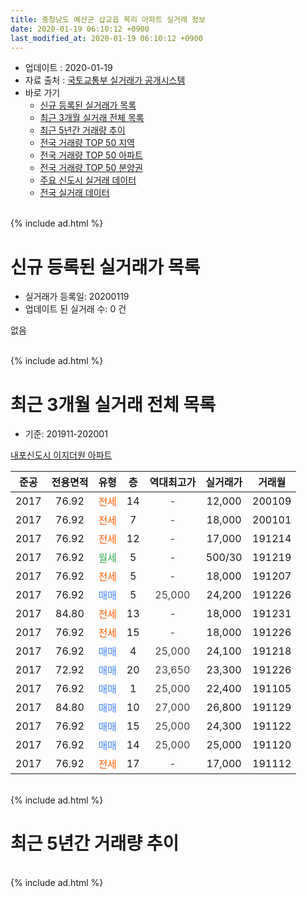 ```yaml
---
title: 충청남도 예산군 삽교읍 목리 아파트 실거래 정보
date: 2020-01-19 06:10:12 +0900
last_modified_at: 2020-01-19 06:10:12 +0900
---
```


* 업데이트 : 2020-01-19
* 자료 출처 : [국토교통부 실거래가 공개시스템](http://rt.molit.go.kr)
* 바로 가기
    * [신규 등록된 실거래가 목록](#신규-등록된-실거래가-목록)
    * [최근 3개월 실거래 전체 목록](#최근-3개월-실거래-전체-목록)
    * [최근 5년간 거래량 추이](#최근-5년간-거래량-추이)
    * [전국 거래량 TOP 50 지역](https://apt-info.github.io/apt-trade-info/최근-3개월-전국에서-가장-거래가-많이-발생한-지역)
    * [전국 거래량 TOP 50 아파트](https://apt-info.github.io/apt-trade-info/최근-3개월-전국에서-가장-거래가-많이-발생한-아파트)
    * [전국 거래량 TOP 50 분양권](https://apt-info.github.io/apt-trade-info/최근-3개월-전국에서-가장-거래가-많이-발생한-분양권)
    * [주요 신도시 실거래 데이터](https://apt-info.github.io/apt-trade-info/주요-신도시)
    * [전국 실거래 데이터](https://apt-info.github.io/apt-trade-info/전국)
<br>
{% include ad.html %}
<br>

# 신규 등록된 실거래가 목록
* 실거래가 등록일: 20200119
* 업데이트 된 실거래 수: 0 건

없음

<br>
{% include ad.html %}
<br>

# 최근 3개월 실거래 전체 목록
* 기준: 201911-202001


[내포신도시 이지더원 아파트](https://search.naver.com/search.naver?query=%EC%B6%A9%EC%B2%AD%EB%82%A8%EB%8F%84+%EC%98%88%EC%82%B0%EA%B5%B0+%EC%82%BD%EA%B5%90%EC%9D%8D+%EB%AA%A9%EB%A6%AC+%EB%82%B4%ED%8F%AC%EC%8B%A0%EB%8F%84%EC%8B%9C+%EC%9D%B4%EC%A7%80%EB%8D%94%EC%9B%90+%EC%95%84%ED%8C%8C%ED%8A%B8)

|준공|전용면적|유형|층|역대최고가|실거래가|거래월|
|:---:|:---:|:---:|:---:|:---:|:---:|:---:|
|2017|76.92|<span style="color:#ff5a00">전세</span>|14|<span style="color:#444444">-</span>|12,000|200109|
|2017|76.92|<span style="color:#ff5a00">전세</span>|7|<span style="color:#444444">-</span>|18,000|200101|
|2017|76.92|<span style="color:#ff5a00">전세</span>|12|<span style="color:#444444">-</span>|17,000|191214|
|2017|76.92|<span style="color:#34a853">월세</span>|5|<span style="color:#444444">-</span>|500/30|191219|
|2017|76.92|<span style="color:#ff5a00">전세</span>|5|<span style="color:#444444">-</span>|18,000|191207|
|2017|76.92|<span style="color:#4285f3">매매</span>|5|<span style="color:#444444">25,000</span>|24,200|191226|
|2017|84.80|<span style="color:#ff5a00">전세</span>|13|<span style="color:#444444">-</span>|18,000|191231|
|2017|76.92|<span style="color:#ff5a00">전세</span>|15|<span style="color:#444444">-</span>|18,000|191226|
|2017|76.92|<span style="color:#4285f3">매매</span>|4|<span style="color:#444444">25,000</span>|24,100|191218|
|2017|72.92|<span style="color:#4285f3">매매</span>|20|<span style="color:#444444">23,650</span>|23,300|191226|
|2017|76.92|<span style="color:#4285f3">매매</span>|1|<span style="color:#444444">25,000</span>|22,400|191105|
|2017|84.80|<span style="color:#4285f3">매매</span>|10|<span style="color:#444444">27,000</span>|26,800|191129|
|2017|76.92|<span style="color:#4285f3">매매</span>|15|<span style="color:#444444">25,000</span>|24,300|191122|
|2017|76.92|<span style="color:#4285f3">매매</span>|14|<span style="color:#444444">25,000</span>|25,000|191120|
|2017|76.92|<span style="color:#ff5a00">전세</span>|17|<span style="color:#444444">-</span>|17,000|191112|


<br>
{% include ad.html %}
<br>

# 최근 5년간 거래량 추이


<div style="width:100%;">
    <canvas id="deal_progress" height="200"></canvas>
</div>

<script>
new Chart(document.getElementById("deal_progress"), {
    type: 'line',
    data: {
        labels: ['201501','201502','201503','201504','201505','201506','201507','201508','201509','201510','201511','201512','201601','201602','201603','201604','201605','201606','201607','201608','201609','201610','201611','201612','201701','201702','201703','201704','201705','201706','201707','201708','201709','201710','201711','201712','201801','201802','201803','201804','201805','201806','201807','201808','201809','201810','201811','201812','201901','201902','201903','201904','201905','201906','201907','201908','201909','201910','201911','201912','202001'],
        datasets: [{
            label: '매매',
            pointRadius: 1,
            data: [0, 0, 0, 0, 0, 0, 0, 0, 0, 0, 0, 0, 0, 0, 0, 0, 0, 0, 0, 0, 0, 0, 0, 0, 0, 0, 0, 0, 0, 0, 0, 0, 0, 0, 0, 0, 17, 13, 7, 8, 5, 1, 3, 3, 6, 3, 1, 2, 2, 0, 3, 1, 1, 4, 3, 2, 5, 4, 4, 3, 0],
            borderColor: "rgba(255, 201, 14, 1)",
            backgroundColor: "rgba(255, 201, 14, 0.5)",
            fill: false,
            lineTension: 0
        },{
            label: '전월세',
            pointRadius: 1,
            data: [0, 0, 0, 0, 0, 0, 0, 0, 0, 0, 0, 0, 0, 0, 0, 0, 0, 0, 0, 0, 0, 0, 0, 0, 0, 0, 0, 0, 0, 0, 0, 0, 0, 0, 0, 2, 11, 14, 13, 14, 8, 5, 6, 7, 1, 6, 6, 0, 5, 3, 4, 2, 0, 0, 2, 6, 2, 2, 1, 5, 2],
            borderColor: "rgba(0, 141, 185, 1)",
            backgroundColor: "rgba(0, 141, 185, 0.5)",
            fill: false,
            lineTension: 0
        }
        ]
    },
    options: {
        responsive: true,
        title: {
            display: false
        },
        tooltips: {
            mode: 'index',
            intersect: false
        },
        hover: {
            mode: 'nearest',
            intersect: true
        },
        scales: {
            xAxes: [{
                display: true,
                scaleLabel: {
                    display: true,
                    labelString: '년/월'
                }
            }],
            yAxes: [{
                display: true,
                ticks: {
                    suggestedMin: 0,
                },
                scaleLabel: {
                    display: true,
                    labelString: '실거래 수'
                }
            }]
        }
    }
});

</script>


<br>
{% include ad.html %}
<br>

